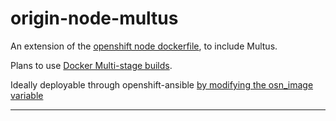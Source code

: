 # origin-node-multus

An extension of the [openshift node dockerfile](https://github.com/openshift/origin/blob/master/images/node/Dockerfile), to include Multus.

Plans to use [Docker Multi-stage builds](https://docs.docker.com/develop/develop-images/multistage-build/).

Ideally deployable through openshift-ansible [by modifying the osn_image variable](https://github.com/openshift/openshift-ansible/blob/master/roles/openshift_node/defaults/main.yml#L101-L104)

---


